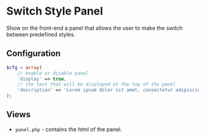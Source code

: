 # Switch Style Panel

Show on the front-end a panel that allows the user to make the switch between predefined styles.

## Configuration

```php
$cfg = array(
    // enable or disable panel
    'display' => true,
    // the text that will be displayed at the top of the panel
    'description' => 'Lorem ipsum dolor sit amet, consectetur adipiscing elit.'
);
```
 
## Views

* `panel.php` - contains the html of the panel.